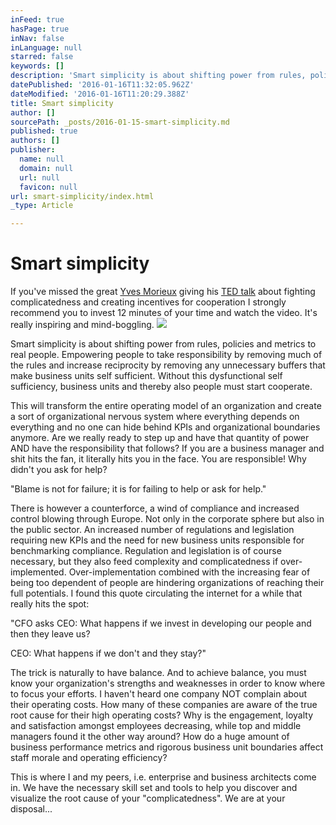 ```yaml
---
inFeed: true
hasPage: true
inNav: false
inLanguage: null
starred: false
keywords: []
description: 'Smart simplicity is about shifting power from rules, policies and metrics to real people. Empowering people to take responsibility by removing much of the rules and increase reciprocity by removing any unnecessary buffers that make business units self sufficient.'
datePublished: '2016-01-16T11:32:05.962Z'
dateModified: '2016-01-16T11:20:29.388Z'
title: Smart simplicity
author: []
sourcePath: _posts/2016-01-15-smart-simplicity.md
published: true
authors: []
publisher:
  name: null
  domain: null
  url: null
  favicon: null
url: smart-simplicity/index.html
_type: Article

---
```

# Smart simplicity

If you've missed the great [Yves Morieux][0] giving his [TED talk][1] about fighting complicatedness and creating incentives for cooperation I strongly recommend you to invest 12 minutes of your time and watch the video. It's really inspiring and mind-boggling.
![](https://s3-us-west-2.amazonaws.com/the-grid-img/p/43c243e8b9e52d3d0f084b24d3e1052be93b6fb0.jpg)

Smart simplicity is about shifting power from rules, policies and metrics to real people. Empowering people to take responsibility by removing much of the rules and increase reciprocity by removing any unnecessary buffers that make business units self sufficient. Without this dysfunctional self sufficiency, business units and thereby also people must start cooperate.

This will transform the entire operating model of an organization and create a sort of organizational nervous system where everything depends on everything and no one can hide behind KPIs and organizational boundaries anymore. Are we really ready to step up and have that quantity of power AND have the responsibility that follows? If you are a business manager and shit hits the fan, it literally hits you in the face. You are responsible! Why didn't you ask for help?

"Blame is not for failure; it is for failing to help or ask for help."

There is however a counterforce, a wind of compliance and increased control blowing through Europe. Not only in the corporate sphere but also in the public sector. An increased number of regulations and legislation requiring new KPIs and the need for new business units responsible for benchmarking compliance. Regulation and legislation is of course necessary, but they also feed complexity and complicatedness if over-implemented. Over-implementation combined with the increasing fear of being too dependent of people are hindering organizations of reaching their full potentials. I found this quote circulating the internet for a while that really hits the spot:

"CFO asks CEO: What happens if we invest in developing our people and then they leave us?

CEO: What happens if we don't and they stay?"

The trick is naturally to have balance. And to achieve balance, you must know your organization's strengths and weaknesses in order to know where to focus your efforts. I haven't heard one company NOT complain about their operating costs. How many of these companies are aware of the true root cause for their high operating costs? Why is the engagement, loyalty and satisfaction amongst employees decreasing, while top and middle managers found it the other way around? How do a huge amount of business performance metrics and rigorous business unit boundaries affect staff morale and operating efficiency?

[][0][][1]

This is where I and my peers, i.e. enterprise and business architects come in. We have the necessary skill set and tools to help you discover and visualize the root cause of your "complicatedness". We are at your disposal...

[0]: https://sites.google.com/site/yvesmorieux/
[1]: http://on.ted.com/Morieux